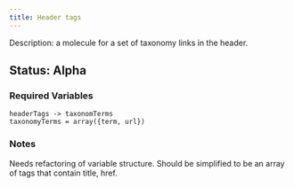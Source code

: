 ```yaml
---
title: Header tags
---
```

Description: a molecule for a set of taxonomy links in the header.
## Status: Alpha
### Required Variables
~~~
headerTags -> taxonomTerms
taxonomyTerms = array({term, url})
~~~
### Notes
Needs refactoring of variable structure. Should be simplified to be an array of tags that contain title, href.